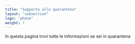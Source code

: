```yaml
---
title: "Supporto alla quarantena"
layout: "subsection"
logo: "phone"
weight: 7
---
```


In questa pagina trovi tutte le informazioni se sei in quarantena
